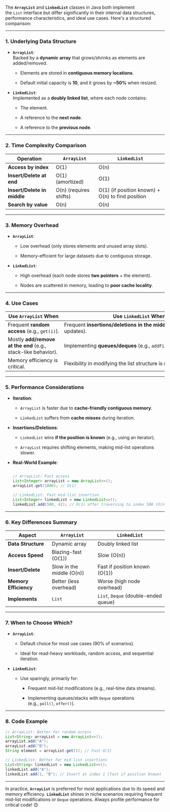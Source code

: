 The **`ArrayList`** and **`LinkedList`** classes in Java both implement the `List` interface but differ significantly in their internal data structures, performance characteristics, and ideal use cases. Here's a structured comparison:

---

### **1. Underlying Data Structure**

- **`ArrayList`**:  
    Backed by a **dynamic array** that grows/shrinks as elements are added/removed.
    
    - Elements are stored in **contiguous memory locations**.
        
    - Default initial capacity is **10**, and it grows by **~50%** when resized.
        
- **`LinkedList`**:  
    Implemented as a **doubly linked list**, where each node contains:
    
    - The element.
        
    - A reference to the **next node**.
        
    - A reference to the **previous node**.
        

---

### **2. Time Complexity Comparison**

|**Operation**|**`ArrayList`**|**`LinkedList`**|
|---|---|---|
|**Access by index**|O(1)|O(n)|
|**Insert/Delete at end**|O(1) (amortized)|O(1)|
|**Insert/Delete in middle**|O(n) (requires shifts)|O(1) (if position known) + O(n) to find position|
|**Search by value**|O(n)|O(n)|

---

### **3. Memory Overhead**

- **`ArrayList`**:
    
    - Low overhead (only stores elements and unused array slots).
        
    - Memory-efficient for large datasets due to contiguous storage.
        
- **`LinkedList`**:
    
    - High overhead (each node stores **two pointers** + the element).
        
    - Nodes are scattered in memory, leading to **poor cache locality**.
        

---

### **4. Use Cases**

|**Use `ArrayList` When**|**Use `LinkedList` When**|
|---|---|
|Frequent **random access** (e.g., `get(i)`).|Frequent **insertions/deletions in the middle** (e.g., real-time updates).|
|Mostly **add/remove at the end** (e.g., stack-like behavior).|Implementing **queues/deques** (e.g., `addFirst()`, `removeLast()`).|
|Memory efficiency is critical.|Flexibility in modifying the list structure is needed.|

---

### **5. Performance Considerations**

- **Iteration**:
    
    - `ArrayList` is faster due to **cache-friendly contiguous memory**.
        
    - `LinkedList` suffers from **cache misses** during iteration.
        
- **Insertions/Deletions**:
    
    - `LinkedList` wins **if the position is known** (e.g., using an iterator).
        
    - `ArrayList` requires shifting elements, making mid-list operations slower.
        
- **Real-World Example**:
    ```java
    
    // ArrayList: Fast access
    List<Integer> arrayList = new ArrayList<>();
    arrayList.get(1000); // O(1)
    
    // LinkedList: Fast mid-list insertion
    List<Integer> linkedList = new LinkedList<>();
    linkedList.add(500, 42); // O(1) after traversing to index 500 (O(n))
	```

---

### **6. Key Differences Summary**

|**Aspect**|**`ArrayList`**|**`LinkedList`**|
|---|---|---|
|**Data Structure**|Dynamic array|Doubly linked list|
|**Access Speed**|Blazing-fast (O(1))|Slow (O(n))|
|**Insert/Delete**|Slow in the middle (O(n))|Fast if position known (O(1))|
|**Memory Efficiency**|Better (less overhead)|Worse (high node overhead)|
|**Implements**|`List`|`List`, `Deque` (double-ended queue)|

---

### **7. When to Choose Which?**

- **`ArrayList`**:
    
    - Default choice for most use cases (90% of scenarios).
        
    - Ideal for read-heavy workloads, random access, and sequential iteration.
        
- **`LinkedList`**:
    
    - Use sparingly, primarily for:
        
        - Frequent mid-list modifications (e.g., real-time data streams).
            
        - Implementing queues/stacks with `Deque` operations (e.g., `poll()`, `offer()`).
            

---

### **8. Code Example**
```java
// ArrayList: Better for random access
List<String> arrayList = new ArrayList<>();
arrayList.add("A");
arrayList.add("B");
String element = arrayList.get(1); // Fast O(1)

// LinkedList: Better for mid-list insertions
List<String> linkedList = new LinkedList<>();
linkedList.add("A");
linkedList.add(1, "B"); // Insert at index 1 (fast if position known)
```

---

In practice, **`ArrayList`** is preferred for most applications due to its speed and memory efficiency. **`LinkedList`** shines in niche scenarios requiring frequent mid-list modifications or `Deque` operations. Always profile performance for critical code! 😊